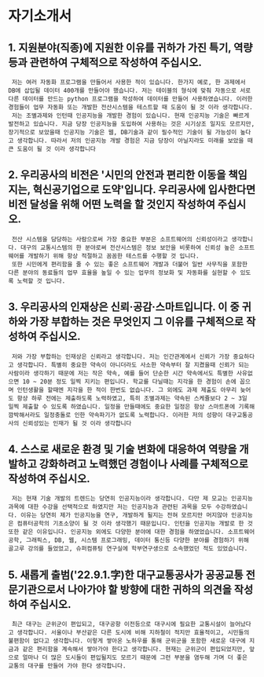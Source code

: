 # 자기소개서
## 1. 지원분야(직종)에 지원한 이유를 귀하가 가진 특기, 역량 등과 관련하여 구체적으로 작성하여 주십시오.

```
 저는 여러 자동화 프로그램을 만들어서 사용한 적이 있습니다. 한가지 예로, 한 과제에서 DB에 삽입될 데이터 400개를 만들어야 했습니다. 저는 테이블의 형식에 맞춰 자동으로 서로 다른 데이터를 만드는 python 프로그램을 작성하여 데이터를 만들어 사용하였습니다. 이러한 경험들이 업무 자동화 또는 개발한 전산시스템을 테스트할 때 도움이 될 것 이라 생각합니다.
 저는 조별과제와 인턴때 인공지능을 개발한 경험이 있습니다. 현재 인공지능 기술은 빠르게 발전하고 있습니다. 지금 당장 인공지능을 도입하여 사용하는 것은 시기상조 일지도 모르지만, 장기적으로 보았을때 인공지능 기술은 웹, DB기술과 같이 필수적인 기술이 될 가능성이 높다고 생각합니다. 따라서 저의 인공지능 개발 경험은 지금 당장이 아닐지라도 미래를 보았을 때 큰 도움이 될 것 이라 생각합니다
```
## 2. 우리공사의 비전은 '시민의 안전과 편리한 이동을 책임지는, 혁신공기업으로 도약'입니다. 우리공사에 입사한다면 비전 달성을 위해 어떤 노력을 할 것인지 작성하여 주십시오.
```
 전산 시스템을 담당하는 사람으로써 가장 중요한 부분은 소프트웨어의 신뢰성이라고 생각합니다. 대구의 교통시스템의 한 분야로써 전산시스템은 정보 보안을 비롯하여 신뢰성 높은 소프트웨어를 개발하기 위해 항상 적절하고 꼼꼼한 테스트를 수행할 것 입니다.
 또한 시민에게 편리함을 줄 수 있는 좋은 소프트웨어 개발과 더불어 일반 사무직을 포함한 다른 분야의 동료들의 업무 효율을 높일 수 있는 업무의 정보화 및 자동화를 실현할 수 있도록 노력할 것 입니다.
```
## 3. 우리공사의 인재상은 신뢰·공감·스마트입니다. 이 중 귀하와 가장 부합하는 것은 무엇인지 그 이유를 구체적으로 작성하여 주십시오.
```
 저와 가장 부합하는 인재상은 신뢰라고 생각합니다. 저는 인간관계에서 신뢰가 가장 중요하다고 생각합니다. 특별히 중요한 약속이 아니더라도 사소한 약속부터 잘 지켰을때 신뢰가 되는 사람이라 생각하기 때문에 저는 작은 약속, 예를 들어 단순한 시간 약속에서도 특별한 사유없으면 10 ~ 20분 정도 일찍 지키는 편입니다. 학교를 다닐때는 지각을 한 경험이 손에 꼽으며 인턴생활을 할때엔 지각을 한 적이 한번도 없습니다. 그 외에도 과제 제출도 아무리 늦어도 항상 하루 전에는 제출하도록 노력하였고, 특히 조별과제는 약속된 스케쥴보다 2 ~ 3일 일찍 제출할 수 있도록 하였습니다. 일정을 만들때에도 중요한 일정은 항상 스마트폰에 기록해 깜박해서라도 일정충돌로 인한 약속파기가 없도록 노력합니다. 이러한 저의 성향이 대구교통공사의 신뢰성있는 인재가 될 것 이라 생각합니다
```
## 4. 스스로 새로운 환경 및 기술 변화에 대응하여 역량을 개발하고 강화하려고 노력했던 경험이나 사례를 구체적으로 작성하여 주십시오.
```
 저는 현재 기술 개발의 트렌드는 당연히 인공지능이라 생각합니다. 다만 제 모교는 인공지능 과목에 대한 수강을 선택적으로 하였지만 저는 인공지능과 관련된 과목을 모두 수강하였습니다. 이유는 당연히 제가 인공지능을 연구, 개발하게 될지는 전혀 모르지만 머지않아 인공지능은 컴퓨터공학의 기초소양이 될 것 이라 생각했기 때문입니다. 인턴을 인공지능 개발로 한 것 또한 같은 이유입니다. 인공지능 외에도 다양한 분야에 대한 경험을 하였었습니다. 소프트웨어 공학, 그래픽스, DB, 웹, 시스템 프로그래밍, 데이터 통신등 다양한 분야를 경험하기 위해 골고루 강의를 들었었고, 슈퍼컴퓨팅 연구실에 학부연구생으로 소속했었던 적도 있었습니다.
```

## 5. 새롭게 출범('22.9.1.字)한 대구교통공사가 공공교통 전문기관으로서 나아가야 할 방향에 대한 귀하의 의견을 작성하여 주십시오.
```
 최근 대구는 군위군이 편입되고, 대구공항 이전등으로 대구시에 필요한 교통시설이 늘어났다고 생각합니다. 서울이나 부산같은 다른 도시에 비해 지하철이 적지만 효율적이고, 시민들의 불편함이 없다고 생각합니다. 이렇게 쌓아온 노하우를 통해 군위군을 포함한 새로운 대구에 지금과 같은 편리함을 계속해서 쌓아가야 한다고 생각합니다. 현재는 군위군이 편입되었지만, 앞으로 얼마나 더 많은 도시들이 편입될지도 모르기 때문에 그런 부분을 염두해 가며 더 좋은 교통의 대구를 만들어 가야 한다 생각합니다.
```